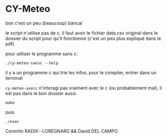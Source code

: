 # CY-Meteo

bon c'est un peu (beaucoup) bancal

le script n'utilise pas de c.
il faut avoir le fichier data.csv original dans le dossier du script pour qu'il fonctionne (c'est un peu plus expliqué dans le pdf)

pour utiliser le programme sans c:

`./cy-meteo-sansc --help`

il y a un programme c qui trie les infos. 
pour le compiler, entrer dans un terminal 

`cy-meteo-avecc` n'interagi pas vraiment avec le c (ou probablement mal), il est pas dans le bon dossier aussi.


`make`

puis 

`./exec`

Corentin RADIX--LOREGNARD && 
David DEL CAMPO
